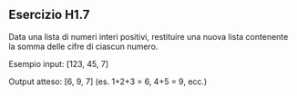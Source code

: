 ## Esercizio H1.7
Data una lista di numeri interi positivi, restituire una nuova lista contenente la somma delle cifre di ciascun numero.

Esempio 
input: [123, 45, 7]

Output atteso: [6, 9, 7]  (es. 1+2+3 = 6, 4+5 = 9, ecc.)